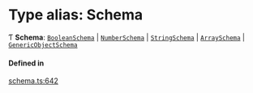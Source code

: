 # Type alias: Schema

Ƭ **Schema**: [`BooleanSchema`](../interfaces/BooleanSchema.md) \| [`NumberSchema`](NumberSchema.md) \| [`StringSchema`](StringSchema.md) \| [`ArraySchema`](../interfaces/ArraySchema.md) \| [`GenericObjectSchema`](GenericObjectSchema.md)

#### Defined in

[schema.ts:642](https://github.com/coda/packs-sdk/blob/main/schema.ts#L642)

